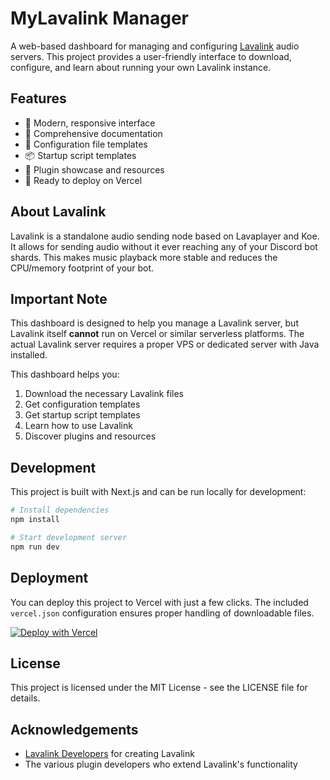 # MyLavalink Manager

A web-based dashboard for managing and configuring [Lavalink](https://github.com/lavalink-devs/Lavalink) audio servers. This project provides a user-friendly interface to download, configure, and learn about running your own Lavalink instance.

## Features

- 📱 Modern, responsive interface
- 📖 Comprehensive documentation
- 🔧 Configuration file templates
- 📦 Startup script templates
- 🔌 Plugin showcase and resources
- 🚀 Ready to deploy on Vercel

## About Lavalink

Lavalink is a standalone audio sending node based on Lavaplayer and Koe. It allows for sending audio without it ever reaching any of your Discord bot shards. This makes music playback more stable and reduces the CPU/memory footprint of your bot.

## Important Note

This dashboard is designed to help you manage a Lavalink server, but Lavalink itself **cannot** run on Vercel or similar serverless platforms. The actual Lavalink server requires a proper VPS or dedicated server with Java installed.

This dashboard helps you:
1. Download the necessary Lavalink files
2. Get configuration templates
3. Get startup script templates
4. Learn how to use Lavalink
5. Discover plugins and resources

## Development

This project is built with Next.js and can be run locally for development:

```bash
# Install dependencies
npm install

# Start development server
npm run dev
```

## Deployment

You can deploy this project to Vercel with just a few clicks. The included `vercel.json` configuration ensures proper handling of downloadable files.

[![Deploy with Vercel](https://vercel.com/button)](https://vercel.com/new/clone?repository-url=https%3A%2F%2Fgithub.com%2Fyourusername%2Fmylavalink-ui)

## License

This project is licensed under the MIT License - see the LICENSE file for details.

## Acknowledgements

- [Lavalink Developers](https://github.com/lavalink-devs) for creating Lavalink
- The various plugin developers who extend Lavalink's functionality
